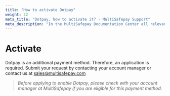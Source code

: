 ```yaml
---
title: "How to activate Dotpay"
weight: 22
meta_title: "Dotpay, how to activate it? - MultiSafepay Support"
meta_description: "In the MultiSafepay Documentation Center all relevant information regarding our Plugins and API. As well as Support pages for Payment Method, Tools and General Questions. You can also find the contact details of our Support Team and Integration Team."
---
```

# Activate
Dotpay is an additional payment method. Therefore, an application is required. Submit your request by contacting your account manager or contact us at <sales@multisafepay.com>

>_Before applying to enable Dotpay, please check with your account manager at MultiSafepay if you are eligible for this payment method._